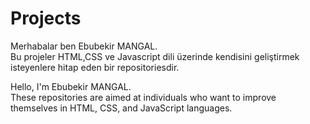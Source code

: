 # Projects

Merhabalar ben Ebubekir MANGAL.<br> 
Bu projeler HTML,CSS ve Javascript dili üzerinde kendisini geliştirmek isteyenlere hitap eden bir repositoriesdir.

Hello, I'm Ebubekir MANGAL.<br>
These repositories are aimed at individuals who want to improve themselves in HTML, CSS, and JavaScript languages.
